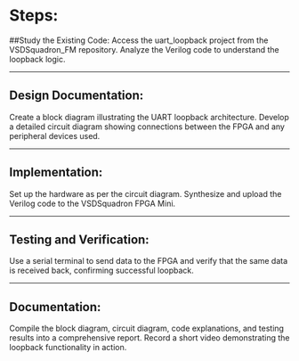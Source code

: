 # Steps:

##Study the Existing Code:
Access the uart_loopback project from the VSDSquadron_FM repository.
Analyze the Verilog code to understand the loopback logic.

---

## Design Documentation:
Create a block diagram illustrating the UART loopback architecture.
Develop a detailed circuit diagram showing connections between the FPGA and any peripheral devices used.

---

## Implementation:
Set up the hardware as per the circuit diagram.
Synthesize and upload the Verilog code to the VSDSquadron FPGA Mini.

---

## Testing and Verification:
Use a serial terminal to send data to the FPGA and verify that the same data is received back, confirming successful loopback.

---

## Documentation:
Compile the block diagram, circuit diagram, code explanations, and testing results into a comprehensive report.
Record a short video demonstrating the loopback functionality in action.

